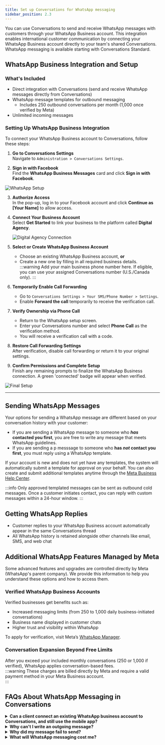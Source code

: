 ```yaml
---
title: Set up Conversations for WhatsApp messaging 
sidebar_position: 2.3
---
```


You can use Conversations to send and receive WhatsApp messages with customers through your WhatsApp Business account. This integration enables international customer communication by connecting your WhatsApp Business account directly to your team's shared Conversations. WhatsApp messaging is available starting with Conversations Standard.

## WhatsApp Business Integration and Setup

### What's Included

- Direct integration with Conversations (send and receive WhatsApp messages directly from Conversations)
- WhatsApp message templates for outbound messaging
   - Includes 250 outbound conversations per month (1,000 once verified by Meta)
- Unlimited incoming messages

### Setting Up WhatsApp Business Integration

To connect your WhatsApp Business account to Conversations, follow these steps:

1. **Go to Conversations Settings**  
   Navigate to `Administration > Conversations Settings`.

2. **Sign in with Facebook**  
   Find the **WhatsApp Business Messages** card and click **Sign in with Facebook**.

![WhatsApp Setup](./img/inbox_whatsapp_setup.png)

3. **Authorize Access**  
   In the pop-up, log in to your Facebook account and click **Continue as [Your Name]** to allow access.

4. **Connect Your Business Account**  
   Select **Get Started** to link your business to the platform called **Digital Agency**.

   ![Digital Agency Connection](./img/inbox_whatsapp_connect_digital_agency.png)

5. **Select or Create WhatsApp Business Account**  
   - Choose an existing WhatsApp Business account, **or**  
   - Create a new one by filling in all required business details.  
:::warning
 Add your main business phone number here. If eligible, you can use your assigned Conversations number (U.S./Canada only).
 :::

6. **Temporarily Enable Call Forwarding**  
   - Go to `Conversations Settings > Your SMS/Phone Number > Settings`.  
   - Enable **Forward the call** temporarily to receive the verification call.

7. **Verify Ownership via Phone Call**  
   - Return to the WhatsApp setup screen.  
   - Enter your Conversations number and select **Phone Call** as the verification method.  
   - You will receive a verification call with a code.

8. **Restore Call Forwarding Settings**  
   After verification, disable call forwarding or return it to your original settings.

9. **Confirm Permissions and Complete Setup**  
   Finish any remaining prompts to finalize the WhatsApp Business connection. A green 'connected' badge will appear when verified.

![Final Setup](./img/inbox_whatsapp_finalsetup.png)

---

## Sending WhatsApp Messages

Your options for sending a WhatsApp message are different based on your conversation history with your customer:
- If you are sending a WhatsApp message to someone who ***has* contacted you first**, you are free to write any message that meets WhatsApp guidelines.
- If you are sending a p messsage to someone who **has *not* contact you first**, you must reply using a WhatsApp template. 

If your account is new and does not yet have any templates, the system will automatically submit a template for approval on your behalf. You can also create and submit additional templates anytime through the [Meta Business Help Center](https://business.facebook.com/latest/whatsapp_manager/message_templates).

:::info
Only approved templated messages can be sent as outbound cold messages. Once a customer initiates contact, you can reply with custom messages within a 24-hour window.
:::

## Getting WhatsApp Replies

- Customer replies to your WhatsApp Business account automatically appear in the same Conversations thread
- All WhatsApp history is retained alongside other channels like email, SMS, and web chat

## Additional WhatsApp Features Managed by Meta

Some advanced features and upgrades are controlled directly by Meta (WhatsApp's parent company). We provide this information to help you understand these options and how to access them.

### Verified WhatsApp Business Accounts

Verified businesses get benefits such as:  
- Increased messaging limits (from 250 to 1,000 daily business-initiated conversations)  
- Business name displayed in customer chats  
- Higher trust and visibility within WhatsApp

To apply for verification, visit Meta’s [WhatsApp Manager](https://business.facebook.com/latest/whatsapp_manager).

### Conversation Expansion Beyond Free Limits

After you exceed your included monthly conversations (250 or 1,000 if verified), WhatsApp applies conversation-based fees.  
:::warning
These charges are billed directly by Meta and require a valid payment method in your Meta Business account.  
:::

## FAQs About WhatsApp Messaging in Conversations

<details>
<summary><strong>Can a client connect an existing WhatsApp business account to Conversations, and still use the mobile app?</strong></summary>

Not currently. WhatsApp is working on a feature called "WhatsApp Coexistence," which is in closed beta. If a business has a WhatsApp for business account on their phone already, they can register a new (second) account for using with Conversations. In the future, we hope to support 'coexistence' as well.
</details>

<details>
<summary><strong>Why can't I write an outgoing message?</strong></summary>

Only approved templated messages can be sent as outbound cold messages. Once a customer initiates contact, you can reply with custom messages within a 24-hour window.
</details>

<details>
<summary><strong>Why did my message fail to send?</strong></summary>

Your message template may not be approved. Check template status in the [WhatsApp Manager](https://business.facebook.com/latest/whatsapp_manager/message_templates).
</details>

<details>
<summary><strong>What will WhatsApp messaging cost me?</strong></summary>

You can send 250 (or 1,000 once verified) outbound conversations per month at no charge. Beyond that, Meta's conversation pricing applies. A valid payment method must be added to your Meta account.
</details>
